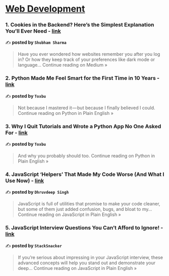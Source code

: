 
<h1><a href=https://medium.com/tag/web-development/recommended target="_blank" rel="noopener noreferrer">Web Development</a></h1>
<h3>1.  Cookies in the Backend? Here’s the Simplest Explanation You’ll Ever Need - <a href="https://medium.com/@ss751170/cookies-in-the-backend-heres-the-simplest-explanation-you-ll-ever-need-9b8eb16cb800?source=rss------web_development-5" target="_blank" rel="noopener noreferrer">link</a></h3>

✍️ **posted by `Shubham Sharma`**

<blockquote>Have you ever wondered how websites remember you after you log in? Or how they keep track of your preferences like dark mode or language…
Continue reading on Medium »</blockquote>

<h3>2. Python Made Me Feel Smart for the First Time in 10 Years - <a href="https://python.plainenglish.io/python-made-me-feel-smart-for-the-first-time-in-10-years-e10bdaf1168f?source=rss------web_development-5" target="_blank" rel="noopener noreferrer">link</a></h3>

✍️ **posted by `Toxbu`**

<blockquote>Not because I mastered it — but because I finally believed I could.
Continue reading on Python in Plain English »</blockquote>

<h3>3. Why I Quit Tutorials and Wrote a Python App No One Asked For - <a href="https://python.plainenglish.io/why-i-quit-tutorials-and-wrote-a-python-app-no-one-asked-for-33b39523ed32?source=rss------web_development-5" target="_blank" rel="noopener noreferrer">link</a></h3>

✍️ **posted by `Toxbu`**

<blockquote>And why you probably should too.
Continue reading on Python in Plain English »</blockquote>

<h3>4. JavaScript ‘Helpers’ That Made My Code Worse (And What I Use Now) - <a href="https://javascript.plainenglish.io/javascript-helpers-that-made-my-code-worse-and-what-i-use-now-15770c7591bb?source=rss------web_development-5" target="_blank" rel="noopener noreferrer">link</a></h3>

✍️ **posted by `Dhruvdeep Singh`**

<blockquote>JavaScript is full of utilities that promise to make your code cleaner, but some of them just added confusion, bugs, and bloat to my…
Continue reading on JavaScript in Plain English »</blockquote>

<h3>5. JavaScript Interview Questions You Can’t Afford to Ignore! - <a href="https://javascript.plainenglish.io/javascript-interview-questions-you-cant-afford-to-ignore-396342ddc597?source=rss------web_development-5" target="_blank" rel="noopener noreferrer">link</a></h3>

✍️ **posted by `StackSnacker`**

<blockquote>If you’re serious about impressing in your JavaScript interview, these advanced concepts will help you stand out and demonstrate your deep…
Continue reading on JavaScript in Plain English »</blockquote>

